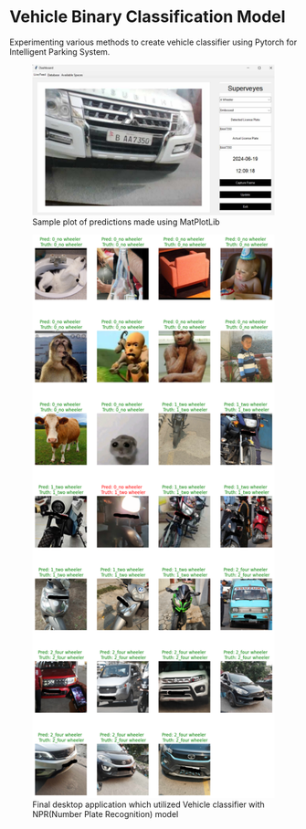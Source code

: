# Vehicle Binary Classification Model 
Experimenting various methods to create vehicle classifier using Pytorch for Intelligent Parking System.

<figure>
  <img src="https://github.com/yunidh/vehicle_classifier/blob/main/images/desktop%20example.jpg" width="500">
  <figcaption>Sample plot of predictions made using MatPlotLib</figcaption>
</figure>
<figure>
  <img src="https://github.com/yunidh/vehicle_classifier/blob/main/images/result.png" width="500">
  <figcaption>Final desktop application which utilized Vehicle classifier with NPR(Number Plate Recognition) model</figcaption>
</figure>



